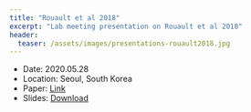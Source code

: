 ```yaml
---
title: "Rouault et al 2018"
excerpt: "Lab meeting presentation on Rouault et al 2018"
header:
  teaser: /assets/images/presentations-rouault2018.jpg
---
```

- Date: 2020.05.28
- Location: Seoul, South Korea
- Paper: [Link](https://doi.org/10.1016/j.biopsych.2017.12.017)
- Slides: [Download](/assets/pdfs/present-rouault2018.pdf)
